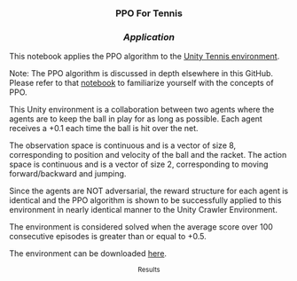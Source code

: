 ### <p align="center"><b>PPO For Tennis</b></p>

### <p align="center"><b><i>Application </i></b></p>

This notebook applies the PPO algorithm to the [Unity Tennis environment](https://github.com/Unity-Technologies/ml-agents/blob/master/docs/Learning-Environment-Examples.md).

Note: The PPO algorithm is discussed in depth elsewhere in this GitHub. Please refer to that [notebook](https://github.com/Shawn-Ricardo/Reinforcement-Learning/tree/master/Continuous_Spaces/ppo) to familiarize yourself with the concepts of PPO.

This Unity environment is a collaboration between two agents where the agents are to keep the ball in play for as long as possible. Each agent receives a +0.1 each time the ball is hit over the net.

The observation space is continuous and is a vector of size 8, corresponding to position and velocity of the ball and the racket. The action space is continuous and is a vector of size 2, corresponding to moving forward/backward and jumping.

Since the agents are NOT adversarial, the reward structure for each agent is identical and the PPO algorithm is shown to be successfully applied to this environment in nearly identical manner to the Unity Crawler Environment.

The environment is considered solved when the average score over 100 consecutive episodes is greater than or equal to +0.5.

The environment can be downloaded [here](https://github.com/udacity/deep-reinforcement-learning/tree/master/p3_collab-compet).

<p align="center">
  <sup> Results </sup>
</p>

